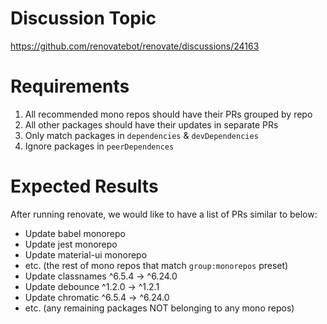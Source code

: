 # Discussion Topic
https://github.com/renovatebot/renovate/discussions/24163

# Requirements
1. All recommended mono repos should have their PRs grouped by repo
2. All other packages should have their updates in separate PRs
3. Only match packages in `dependencies` & `devDependencies`
4. Ignore packages in `peerDependences`

# Expected Results
After running renovate, we would like to have a list of PRs similar to below:
- Update babel monorepo
- Update jest monorepo
- Update material-ui monorepo
- etc. (the rest of mono repos that match `group:monorepos` preset)
- Update classnames ^6.5.4 -> ^6.24.0
- Update debounce ^1.2.0 -> ^1.2.1
- Update chromatic ^6.5.4 -> ^6.24.0
- etc. (any remaining packages NOT belonging to any mono repos)
